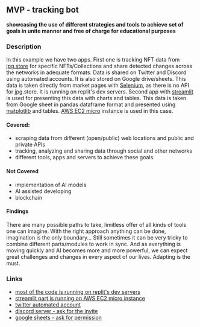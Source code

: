 ## MVP - tracking bot 
**showcasing the use of different strategies and tools to achieve**
**set of goals in unite manner and free of charge for educational purposes**

### Description
In this example we have two apps.
First one is tracking NFT data from [jpg.store](https://jpg.store) for specific
NFTs/Collections and share detected changes across the networks in adequate formats.
Data is shared on Twitter and Discord using automated accounts. It is also stored on Google drive/sheets. 
This data is taken directly from market pages with [Selenium](https://www.selenium.dev/), as there is no API for jpg.store.
It is running on replit's dev servers.
Second app with [streamlit](https://streamlit.io) is used for presenting this data with charts and tables.
This data is taken from Google sheet in pandas dataframe format and presented using [matplotlib](https://matplotlib.org/) and tables. 
[AWS EC2 micro](https://aws.amazon.com/) instance is used in this case.

#### Covered:
- scraping data from different (open/public) web locations and public and private APIs
- tracking, analyzing and sharing data through social and other networks
- different tools, apps and servers to achieve these goals.

#### Not Covered
- implementation of AI models
- AI assisted developing
- blockchain

#### Findings
There are many possible paths to take, limitless offer of all kinds of tools one can imagine. 
With the right approach anything can be done, imagination is the only boundary... 
Still sometimes it can be very tricky to combine different parts/modules to work in sync. 
And as everything is moving quickly and AI becomes more and more powerful, we can expect great challenges and changes in every aspect of our lives. 
Adapting is the must.  

### Links
- [most of the code is running on replit's dev servers](https://NFTsniper.infinitenigma.repl.co)
- [streamlit part is running on AWS EC2 micro instance](http://nftsniper.ddns.net:8501/)
- [twitter automated account](https://twitter.com/JovanSt88177114)
- [discord server - ask for the invite](https://docs.google.com/forms/d/e/1FAIpQLSdaYHD4FFwkJiBTaKJ_M974QhWPR-_c287BB9UOtFuwbF9EhA/viewform?usp=sf_link)
- [google sheets - ask for permission](https://docs.google.com/forms/d/e/1FAIpQLSdaYHD4FFwkJiBTaKJ_M974QhWPR-_c287BB9UOtFuwbF9EhA/viewform?usp=sf_link)
